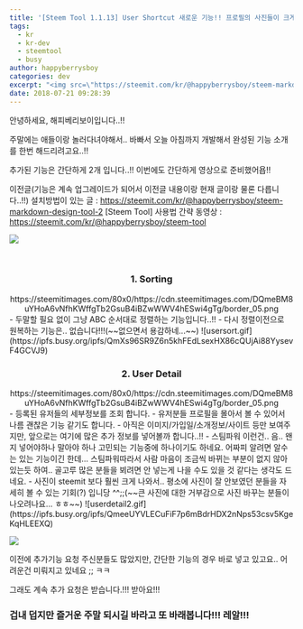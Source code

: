 ```yaml
---
title: '[Steem Tool 1.1.13] User Shortcut 새로운 기능!! 프로필의 사진들이 크게!! 빠밤!!!'
tags:
  - kr
  - kr-dev
  - steemtool
  - busy
author: happyberrysboy
categories: dev
excerpt: "<img src=\"https://steemit.com/kr/@happyberrysboy/steem-markdown-design-tool-2\" />\r\n안녕하세요, 해피베리보이입니다..!!  주말에는 애들이랑 놀러다녀야해서.. 바빠서 오늘 아침까지 개발해서 완성된 기능 소개를 한번 해드리려고요..!!  추가된 기능은 간단하게 2개 입니다..!! 이번에도 간단하게 영상으로 준비했어욥!!  이전글(기능은 계속 업그레이드가 되어서 이전글 내용이랑 현재 글이랑 물론 다릅니다..!!) 설치방법이 있는 글 :  [S....."
date: 2018-07-21 09:28:39
---
```


안녕하세요, 해피베리보이입니다..!!

주말에는 애들이랑 놀러다녀야해서.. 바빠서 오늘 아침까지 개발해서 완성된 기능 소개를 한번 해드리려고요..!!

추가된 기능은 간단하게 2개 입니다..!!
이번에도 간단하게 영상으로 준비했어욥!!

이전글(기능은 계속 업그레이드가 되어서 이전글 내용이랑 현재 글이랑 물론 다릅니다..!!)
설치방법이 있는 글 : https://steemit.com/kr/@happyberrysboy/steem-markdown-design-tool-2
[Steem Tool] 사용법 간략 동영상 : https://steemit.com/kr/@happyberrysboy/steem-tool


![](https://ipfs.busy.org/ipfs/QmUKxtLW5JEnqaaAnwiLc9kFK1BqpcMGoFKTF7JLKcvJqy)

<br>
<center><h3>1. Sorting</h3>https://steemitimages.com/80x0/https://cdn.steemitimages.com/DQmeBM8uYHoA6vNfhKWffgTb2GsuB4iBZwWWV4hESwi4gTg/border_05.png
</center>
- 두말할 필요 없이 그냥 ABC 순서대로 정렬하는 기능입니다..!!
- 다시 정렬이전으로 원복하는 기능은.. 없습니다!!!(~~없으면서 용감하네...~~)
![usersort.gif](https://ipfs.busy.org/ipfs/QmXs96SR9Z6n5khFEdLsexHX86cQUjAi88YysevF4GCVJ9)

<br>
<center><h3>2. User Detail</h3>https://steemitimages.com/80x0/https://cdn.steemitimages.com/DQmeBM8uYHoA6vNfhKWffgTb2GsuB4iBZwWWV4hESwi4gTg/border_05.png
</center>
- 등록된 유저들의 세부정보를 조회 합니다.
- 유저분들 프로필을 몰아서 볼 수 있어서 나름 괜찮은 기능 같기도 합니다.
- 아직은 이미지/가입일/소개정보/사이트 등만 보여주지만, 앞으로는 여기에 많은 추가 정보를 넣어볼까 합니다..!!
- 스팀파워 이런건.. 음.. 왠지 넣어야하나 말아야 하나 고민되는 기능중에 하나이기도 하네요. 어짜피 알려면 알수는 있는 기능이긴 한데... 스팀파워따라서 사람 마음이 조금씩 바뀌는 부분이 없지 않아 있는듯 하여.. 골고루 많은 분들을 뵈려면 안 넣는게 나을 수도 있을 것 같다는 생각도 드네요.
- 사진이 steemit 보다 훨씬 크게 나와서.. 평소에 사진이 잘 안보였던 분들을 자세히 볼 수 있는 기회(?) 입니당 ^^;;(~~큰 사진에 대한 거부감으로 사진 바꾸는 분들이 나오려나요... ㅎㅎ~~)
![userdetail2.gif](https://ipfs.busy.org/ipfs/QmeeUYVLECuFiF7p6mBdrHDX2nNps53csv5KgeKqHLEEXQ)

![](https://ipfs.busy.org/ipfs/QmUKxtLW5JEnqaaAnwiLc9kFK1BqpcMGoFKTF7JLKcvJqy)

이전에 추가기능 요청 주신분들도 많았지만, 간단한 기능의 경우 바로 넣고 있고요..
어려운건 미뤄지고 있네요 ;; ㅋㅋ

그래도 계속 추가 요청은 받습니다.!!! 받아요!!!

### 겁내 덥지만 즐거운 주말 되시길 바라고 또 바래봅니다!!! 레알!!!
